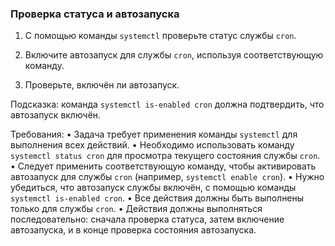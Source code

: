 
### Проверка статуса и автозапуска

1. С помощью команды `systemctl` проверьте статус службы `cron`.

2. Включите автозапуск для службы `cron`, используя соответствующую команду.

3. Проверьте, включён ли автозапуск.

Подсказка: команда `systemctl is-enabled cron` должна подтвердить, что автозапуск включён.

Требования:
•	Задача требует применения команды `systemctl` для выполнения всех действий.
•	Необходимо использовать команду `systemctl status cron` для просмотра текущего состояния службы `cron`.
•	Следует применить соответствующую команду, чтобы активировать автозапуск для службы `cron` (например, `systemctl enable cron`).
•	Нужно убедиться, что автозапуск службы включён, с помощью команды `systemctl is-enabled cron`.
•	Все действия должны быть выполнены только для службы `cron`.
•	Действия должны выполняться последовательно: сначала проверка статуса, затем включение автозапуска, и в конце проверка состояния автозапуска.